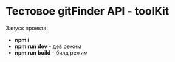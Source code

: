 # Тестовое gitFinder API - toolKit

Запуск проекта: 
- **npm i**
- **npm run dev** - дев режим
- **npm run build** - билд режим

